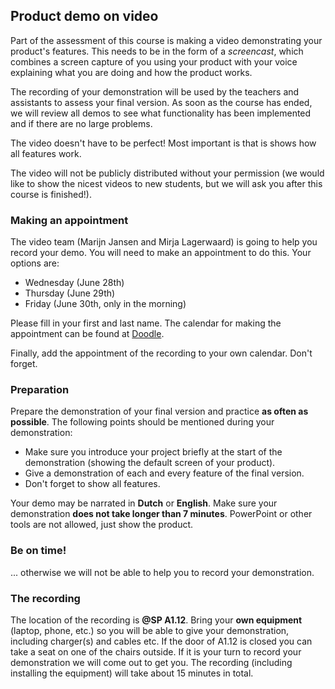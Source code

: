 ## Product demo on video

Part of the assessment of this course is making a video demonstrating your product's features. This needs to be in the form of a *screencast*, which combines a screen capture of you using your product with your voice explaining what you are doing and how the product works.

The recording of your demonstration will be used by the teachers and assistants to assess your final version. As soon as the course has ended, we will review all demos to see what functionality has been implemented and if there are no large problems.

The video doesn't have to be perfect! Most important is that is shows how all features work.

The video will not be publicly distributed without your permission (we would like to show the nicest videos to new students, but we will ask you after this course is finished!).

### Making an appointment

The video team (Marijn Jansen and Mirja Lagerwaard) is going to help you record your demo. You will need to make an appointment to do this. Your options are:

- Wednesday (June 28th)
- Thursday (June 29th)
- Friday (June 30th, only in the morning)

Please fill in your first and last name. The calendar for making the appointment can be found at [Doodle](http://doodle.com/poll/pnbnzkreit2pmptc).

Finally, add the appointment of the recording to your own calendar. Don't forget.

### Preparation

Prepare the demonstration of your final version and practice **as often as possible**. The following points should be mentioned during your demonstration:

* Make sure you introduce your project briefly at the start of the demonstration (showing the default screen of your product).
* Give a demonstration of each and every feature of the final version.
* Don't forget to show all features.

Your demo may be narrated in **Dutch** or **English**. Make sure your demonstration **does not take longer than 7 minutes**. PowerPoint or other tools are not allowed, just show the product.

### Be on time!

... otherwise we will not be able to help you to record your demonstration.

### The recording

The location of the recording is **@SP A1.12**. Bring your **own equipment** (laptop, phone, etc.) so you will be able to give your demonstration, including charger(s) and cables etc. If the door of A1.12 is closed you can take a seat on one of the chairs outside. If it is your turn to record your demonstration we will come out to get you. The recording (including installing the equipment) will take about 15 minutes in total.
